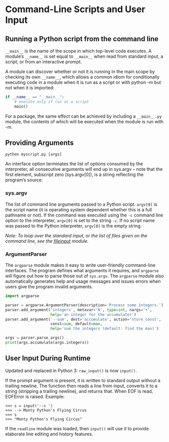 # Command-Line Scripts and User Input

## Running a Python script from the command line

`__main__` is the name of the scope in which top-level code executes. A module’s `__name__` is set equal to `__main__` when read from standard input, a script, or from an interactive prompt.

A module can discover whether or not it is running in the main scope by checking its own `__name__`, which allows a common idiom for conditionally executing code in a module when it is run as a script or with python -m but not when it is imported:

```python
if __name__ == "__main__":
    # execute only if run as a script
    main()
```
For a package, the same effect can be achieved by including a `__main__.py` module, the contents of which will be executed when the module is run with -m.

## Providing Arguments

`python myscript.py [args]`

An interface option terminates the list of options consumed by the interpreter, all consecutive arguments will end up in sys.argv – note that the first element, subscript zero (sys.argv[0]), is a string reflecting the program’s source.

### sys.argv

The list of command line arguments passed to a Python script. `argv[0]` is the script name (it is operating system dependent whether this is a full pathname or not). If the command was executed using the `-c` command line option to the interpreter, `argv[0]` is set to the string `-c`. If no script name was passed to the Python interpreter, `argv[0]` is the empty string.

_Note: To loop over the standard input, or the list of files given on the command line, see the [fileinput](https://docs.python.org/3/library/fileinput.html#module-fileinput) module._

### ArgumentParser

The `argparse` module makes it easy to write user-friendly command-line interfaces. The program defines what arguments it requires, and `argparse` will figure out how to parse those out of `sys.argv`. The `argparse` module also automatically generates help and usage messages and issues errors when users give the program invalid arguments.

```python
import argparse

parser = argparse.ArgumentParser(description='Process some integers.')
parser.add_argument('integers', metavar='N', type=int, nargs='+',
                    help='an integer for the accumulator')
parser.add_argument('--sum', dest='accumulate', action='store_const',
                    const=sum, default=max,
                    help='sum the integers (default: find the max)')

args = parser.parse_args()
print(args.accumulate(args.integers))
```

## User Input During Runtime

Updated and replaced in Python 3: `raw_input()` is now `input()`.

If the prompt argument is present, it is written to standard output without a trailing newline. The function then reads a line from input, converts it to a string (stripping a trailing newline), and returns that. When EOF is read, EOFError is raised. Example:

```
<<< s = input('--> ')
>>> --> Monty Python's Flying Circus
<<< s
>>> "Monty Python's Flying Circus"
```

If the `readline` module was loaded, then `input()` will use it to provide elaborate line editing and history features.